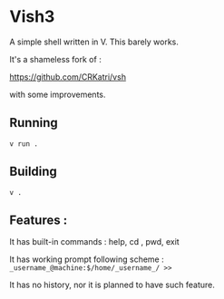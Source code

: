 # Vish3
A simple shell written in V. This barely works.

It's a shameless fork of :

 https://github.com/CRKatri/vsh

 with some improvements.

## Running
`v run .`

## Building
`v .`

## Features :

 It has built-in commands : help, cd , pwd, exit

 It has working prompt following scheme : 
 `_username_@machine:$/home/_username_/ >> `

 It has no history, nor it is planned to have such feature.

